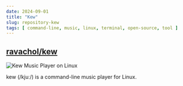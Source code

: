 ```yaml
---
date: 2024-09-01
title: "Kew"
slug: repository-kew
tags: [ command-line, music, linux, terminal, open-source, tool ]
---
```


## [ravachol/kew][1]

![Kew Music Player on Linux][2]

kew (/kjuː/) is a command-line music player for Linux.

  [1]: https://github.com/ravachol/kew
  [2]: https://github.com/ravachol/kew/raw/main/kew-screenshot.png
